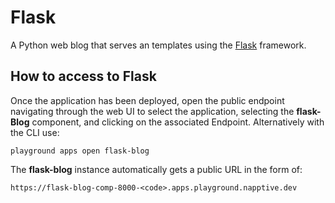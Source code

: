 # Flask
A Python web blog that serves an templates using the [Flask](https://flask.palletsprojects.com/en/2.2.x/) framework.

## How to access to Flask
Once the application has been deployed, open the public endpoint navigating through the web UI to select the application, selecting the **flask-Blog** component, and clicking on the associated Endpoint. Alternatively with the CLI use:

```
playground apps open flask-blog
```

The **flask-blog** instance automatically gets a public URL in the form of:

```
https://flask-blog-comp-8000-<code>.apps.playground.napptive.dev
```
